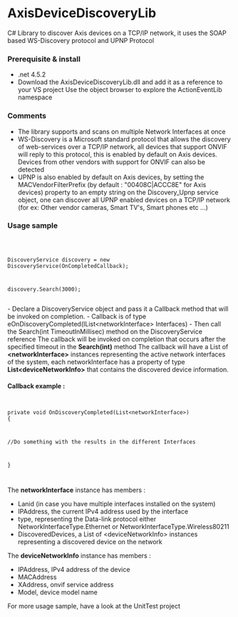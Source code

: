 # AxisDeviceDiscoveryLib
C# Library to discover Axis devices on a TCP/IP network, it uses the SOAP based WS-Discovery protocol and UPNP Protocol

<h3>Prerequisite & install</h3>

- .net 4.5.2
- Download the AxisDeviceDiscoveryLib.dll and add it as a reference to your VS project
  Use the object browser to explore the ActionEventLib namespace
  
<H3>Comments</H3>
  
  - The library supports and scans on multiple Network Interfaces at once
  - WS-Discovery is a Microsoft standard protocol that allows the discovery of web-services over a TCP/IP network, all devices that       support ONVIF will reply to this protocol, this is enabled by default on Axis devices. Devices from other vendors with support for ONVIF can also be detected
  - UPNP is also enabled by default on Axis devices, by setting the MACVendorFilterPrefix (by default : "00408C|ACCC8E" for Axis devices) property to an empty string on the Discovery_Upnp service object, one can discover all UPNP enabled devices on a TCP/IP network (for ex: Other vendor cameras, Smart TV's, Smart phones etc ...)
  
<H3>Usage sample</H3>
<br><code>
<p>DiscoveryService discovery = new DiscoveryService(OnCompletedCallback);</p>
<p>discovery.Search(3000);</p></code>
<br>
 - Declare a DiscoveryService object and pass it a Callback method that will be invoked on completion.
  - Callback is of type eOnDiscoveryCompleted(IList&lt;networkInterface&gt; Interfaces)
 - Then call the Search(int TimeoutInMillisec) method on the DiscoveryService reference
The callback will be invoked on completion that occurs after the specified timeout in the <b>Search(int)</b> method
The callback will have a List of <b>&lt;networkInterface&gt;</b> instances representing the active network interfaces of the system, each networkInterface has a property of type <b>List&lt;deviceNetworkInfo&gt;</b> that contains the discovered device information.

<h4>Callback example :</h4>
<code>
<p>private void OnDiscoveryCompleted(List&lt;networkInterface&gt;)
{</p>
<p>//Do something with the results in the different Interfaces</p>
<p>}</p>
</code>

The <b>networkInterface</b> instance has members :
- Lanid (in case you have multiple interfaces installed on the system) 
- IPAddress, the current IPv4 address used by the interface
- type, representing the Data-link protocol either NetworkInterfaceType.Ethernet or NetworkInterfaceType.Wireless80211
- DiscoveredDevices, a List of &lt;deviceNetworkInfo&gt; instances representing a discovered device on the network

The <b>deviceNetworkInfo</b> instance has members :
- IPAddress, IPv4 address of the device
- MACAddress
- XAddress, onvif service address
- Model, device model name

For more usage sample, have a look at the UnitTest project
